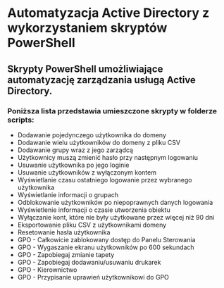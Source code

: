 # Automatyzacja Active Directory z wykorzystaniem skryptów PowerShell
<h2>Skrypty PowerShell umożliwiające automatyzację zarządzania usługą Active Directory.</h2>
<h3>Poniższa lista przedstawia umieszczone skrypty w folderze <b>scripts</b>:</h3>
<ul>
  <li>Dodawanie pojedynczego użytkownika do domeny</li>
  <li>Dodawanie wielu użytkowników do domeny z pliku CSV</li>
  <li>Dodawanie grupy wraz z jego zarządcą</li>
  <li>Użytkownicy muszą zmienić hasło przy następnym logowaniu</li>
  <li>Usuwanie użytkownika po jego loginie</li>
  <li>Usuwanie użytkowników z wyłączonym kontem</li>
  <li>Wyświetlanie czasu ostatniego logowanie przez wybranego użytkownika</li>
  <li>Wyświetlanie informacji o grupach</li>
  <li>Odblokowanie użytkowników po niepoprawnych danych logowania</li>
  <li>Wyświetlenie informacji o czasie utworzenia obiektu</li>
  <li>Wyłączanie kont, które nie były użytkowane przez więcej niż 90 dni</li>
  <li>Eksportowanie pliku CSV z użytkownikami domeny</li>
  <li>Resetowanie hasła użytkownika</li>
  <li>GPO - Całkowicie zablokowany dostęp do Panelu Sterowania</li>
  <li>GPO - Wygaszanie ekranu użytkowników po 600 sekundach</li>
  <li>GPO - Zapobiegaj zmianie tapety</li>
  <li>GPO - Zapobiegaj dodawaniu/usuwaniu drukarek</li>
  <li>GPO - Kierownictwo</li>
  <li>GPO - Przypisanie uprawień użytkownikowi do GPO</li>
</ul>
